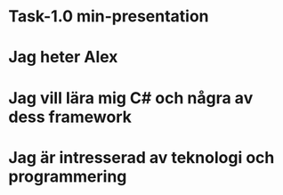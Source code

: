 # Task-1.0  min-presentation
# Jag heter Alex
# Jag vill lära mig C# och några av dess framework
# Jag är intresserad av teknologi och programmering
